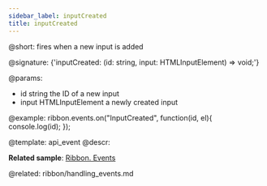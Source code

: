 ```yaml
---
sidebar_label: inputCreated
title: inputCreated
---          
```


@short: fires when a new input is added

@signature: {'inputCreated: (id: string, input: HTMLInputElement) => void;'}

@params:
- id 		string			the ID of a new input
- input		HTMLInputElement		a newly created input


@example:
ribbon.events.on("InputCreated", function(id, el){
    console.log(id);
});


@template: api_event
@descr:

**Related sample**: [Ribbon. Events](https://snippet.dhtmlx.com/i7cfddkl)

@related: ribbon/handling_events.md
